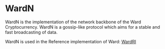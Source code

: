 # WardN
WardN is the implementation of the network backbone of the Ward Cryptocurrency. 
WardN is a gossip-like protocol which aims for a stable and fast broadcasting of data.

WardN is used in the Reference implementation of Ward: <a href=https://github.com/WardNetwork/WardRI>WardRI</a>
